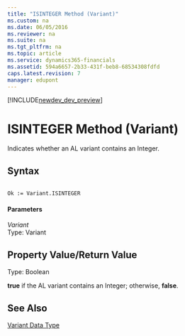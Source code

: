 ```yaml
---
title: "ISINTEGER Method (Variant)"
ms.custom: na
ms.date: 06/05/2016
ms.reviewer: na
ms.suite: na
ms.tgt_pltfrm: na
ms.topic: article
ms.service: dynamics365-financials
ms.assetid: 594a6657-2b33-431f-beb8-68534308fdfd
caps.latest.revision: 7
manager: edupont
---
```


[!INCLUDE[newdev_dev_preview](../includes/newdev_dev_preview.md)]

# ISINTEGER Method (Variant)
Indicates whether an AL variant contains an Integer.  
  
## Syntax  
  
```  
  
Ok := Variant.ISINTEGER  
```  
  
#### Parameters  
 *Variant*  
 Type: Variant  
  
## Property Value/Return Value  
 Type: Boolean  
  
 **true** if the AL variant contains an Integer; otherwise, **false**.  
  
## See Also  
 [Variant Data Type](../datatypes/devenv-Variant-Data-Type.md)